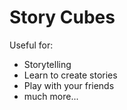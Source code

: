 # Story Cubes
Useful for:
* Storytelling
* Learn to create stories
* Play with your friends
* much more...
